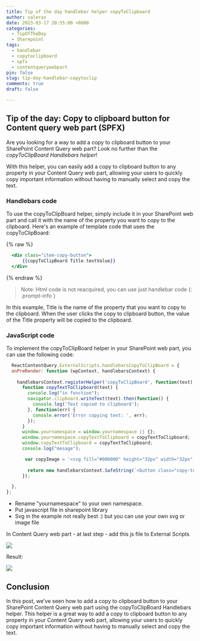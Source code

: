 ```yaml
---
title: Tip of the day handlebar helper copyToClipboard
author: valeras
date: 2023-03-17 20:55:00 +0800
categories:
  - TipOfTheDay
  - Sharepoint
tags:
  - handlebar
  - copytoclipboard
  - spfx
  - contentquerywebpart
pin: false
slug: tip-day-handlebar-copytoclip
comments: true
draft: false

---
```


## Tip of the day: Copy to clipboard button for Content query web part (SPFX)

Are you looking for a way to add a copy to clipboard button to your SharePoint Content Query web part? Look no further than the *copyToClipBoard Handlebars helper*!

With this helper, you can easily add a copy to clipboard button to any property in your Content Query web part, allowing your users to quickly copy important information without having to manually select and copy the text. 

### Handlebars code

To use the copyToClipBoard helper, simply include it in your SharePoint web part and call it with the name of the property you want to copy to the clipboard. Here's an example of template code that uses the copyToClipBoard:

{% raw %}
```hbs
  <div class="item-copy-button">
      {{copyToClipBoard Title.textValue}}
  </div>
```
{% endraw %}

> Note: Html code is not reacquired, you can use just handlebar code
  {: .prompt-info }

In this example, Title is the name of the property that you want to copy to the clipboard. When the user clicks the copy to clipboard button, the value of the Title property will be copied to the clipboard.

### JavaScript code

To implement the copyToClipBoard helper in your SharePoint web part, you can use the following code:

```javascript
  ReactContentQuery.ExternalScripts.handlebarsCopyToClipBoard = {
  onPreRender: function (wpContext, handlebarsContext) {
    
    handlebarsContext.registerHelper('copyToClipBoard', function(text) {
      function copyTextToClipboard(text) {
        console.log("in function");
        navigator.clipboard.writeText(text).then(function() {
          console.log('Text copied to clipboard');
        }, function(err) {
          console.error('Error copying text: ', err);
        });
      }
      window.yournamespace = window.yournamespace || {};
      window.yournamespace.copyTextToClipboard = copyTextToClipboard;
      window.copyTextToClipboard = copyTextToClipboard;
      console.log("mesage");

       var copyImage = '<svg fill="#000000" height="32px" width="32px" version="1.1" id="Layer_1" xmlns="http://www.w3.org/2000/svg" xmlns:xlink="http://www.w3.org/1999/xlink" viewBox="0 0 64 64" xml:space="preserve"><g id="SVGRepo_bgCarrier" stroke-width="0"></g><g id="SVGRepo_tracerCarrier" stroke-linecap="round" stroke-linejoin="round"></g><g id="SVGRepo_iconCarrier"> <g id="Text-files"> <path d="M53.9791489,9.1429005H50.010849c-0.0826988,0-0.1562004,0.0283995-0.2331009,0.0469999V5.0228 C49.7777481,2.253,47.4731483,0,44.6398468,0h-34.422596C7.3839517,0,5.0793519,2.253,5.0793519,5.0228v46.8432999 c0,2.7697983,2.3045998,5.0228004,5.1378999,5.0228004h6.0367002v2.2678986C16.253952,61.8274002,18.4702511,64,21.1954517,64 h32.783699c2.7252007,0,4.9414978-2.1725998,4.9414978-4.8432007V13.9861002 C58.9206467,11.3155003,56.7043495,9.1429005,53.9791489,9.1429005z M7.1110516,51.8661003V5.0228 c0-1.6487999,1.3938999-2.9909999,3.1062002-2.9909999h34.422596c1.7123032,0,3.1062012,1.3422,3.1062012,2.9909999v46.8432999 c0,1.6487999-1.393898,2.9911003-3.1062012,2.9911003h-34.422596C8.5049515,54.8572006,7.1110516,53.5149002,7.1110516,51.8661003z M56.8888474,59.1567993c0,1.550602-1.3055,2.8115005-2.9096985,2.8115005h-32.783699 c-1.6042004,0-2.9097996-1.2608986-2.9097996-2.8115005v-2.2678986h26.3541946 c2.8333015,0,5.1379013-2.2530022,5.1379013-5.0228004V11.1275997c0.0769005,0.0186005,0.1504021,0.0469999,0.2331009,0.0469999 h3.9682999c1.6041985,0,2.9096985,1.2609005,2.9096985,2.8115005V59.1567993z"></path> <path d="M38.6031494,13.2063999H16.253952c-0.5615005,0-1.0159006,0.4542999-1.0159006,1.0158005 c0,0.5615997,0.4544001,1.0158997,1.0159006,1.0158997h22.3491974c0.5615005,0,1.0158997-0.4542999,1.0158997-1.0158997 C39.6190491,13.6606998,39.16465,13.2063999,38.6031494,13.2063999z"></path> <path d="M38.6031494,21.3334007H16.253952c-0.5615005,0-1.0159006,0.4542999-1.0159006,1.0157986 c0,0.5615005,0.4544001,1.0159016,1.0159006,1.0159016h22.3491974c0.5615005,0,1.0158997-0.454401,1.0158997-1.0159016 C39.6190491,21.7877007,39.16465,21.3334007,38.6031494,21.3334007z"></path> <path d="M38.6031494,29.4603004H16.253952c-0.5615005,0-1.0159006,0.4543991-1.0159006,1.0158997 s0.4544001,1.0158997,1.0159006,1.0158997h22.3491974c0.5615005,0,1.0158997-0.4543991,1.0158997-1.0158997 S39.16465,29.4603004,38.6031494,29.4603004z"></path> <path d="M28.4444485,37.5872993H16.253952c-0.5615005,0-1.0159006,0.4543991-1.0159006,1.0158997 s0.4544001,1.0158997,1.0159006,1.0158997h12.1904964c0.5615025,0,1.0158005-0.4543991,1.0158005-1.0158997 S29.0059509,37.5872993,28.4444485,37.5872993z"></path> </g> </g></svg>';
       
        return new handlebarsContext.SafeString(`<button class="copy-to-clipboard-button" onclick="yournamespace.copyTextToClipboard('${text}')">${copyImage}</button>`);
      });

  },
};
```

- Rename "yournamespace" to your own namespace. 
- Put javascript file in sharepoint library
- Svg in the example not really best :) but you can use your own svg or image file

In Content Query web part - at last step - add this js file to External Scripts

![](/img/posts/contentQueryWebpartLaststep.PNG)

Result:

![](/img/posts/contentqueryresult.PNG)

## Conclusion

In this post, we've seen how to add a copy to clipboard button to your SharePoint Content Query web part using the copyToClipBoard Handlebars helper. This helper is a great way to add a copy to clipboard button to any property in your Content Query web part, allowing your users to quickly copy important information without having to manually select and copy the text.
